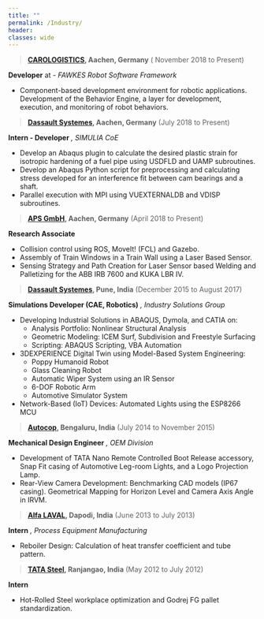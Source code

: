 ```yaml
---
title: ""
permalink: /Industry/
header:
classes: wide
---
```



>  **[CAROLOGISTICS](https://www.carologistics.org/), Aachen, Germany** ( November 2018 to Present)

**Developer** at *- FAWKES Robot Software Framework*

-   Component-based development environment for robotic applications. Development of the Behavior Engine, a layer for development, execution, and monitoring of robot behaviors.

>   **[Dassault Systemes](https://www.3ds.com), Aachen, Germany** (July 2018 to Present)

**Intern - Developer** *, SIMULIA CoE*
-   Develop an Abaqus plugin to calculate the desired plastic strain for isotropic
    hardening of a fuel pipe using USDFLD and UAMP subroutines.
-   Develop an Abaqus Python script for preprocessing and calculating stress
    developed for an interference fit between cam bearings and a shaft.
-   Parallel execution with MPI using VUEXTERNALDB and VDISP subroutines.

>   **[APS GmbH](http://aps-aachen.de/), Aachen, Germany** (April 2018 to Present)

**Research Associate**

-   Collision control using ROS, MoveIt! (FCL) and Gazebo.
-   Assembly of Train Windows in a Train Wall using a Laser Based Sensor.
-   Sensing Strategy and Path Creation for Laser Sensor based Welding and
    Palletizing for the ABB IRB 7600 and KUKA LBR IV.

>   **[Dassault Systemes](https://www.3ds.com), Pune, India** (December 2015 to August 2017)

**Simulations Developer (CAE, Robotics)** *, Industry Solutions Group*
-   Developing Industrial Solutions in ABAQUS, Dymola, and CATIA on:
    -   Analysis Portfolio: Nonlinear Structural Analysis
    -   Geometric Modeling: ICEM Surf, Subdivision and Freestyle Surfacing
    -   Scripting: ABAQUS Scripting, VBA Automation
-   3DEXPERIENCE Digital Twin using Model-Based System Engineering:
    -   Poppy Humanoid Robot
    -   Glass Cleaning Robot
    -   Automatic Wiper System using an IR Sensor
    -   6-DOF Robotic Arm
    -   Automotive Simulator System
-   Network-Based (IoT) Devices: Automated Lights using the ESP8266 MCU

>   **[Autocop](https://www.autocoptrackpro.com/), Bengaluru, India** (July 2014 to November 2015)

**Mechanical Design Engineer** *, OEM Division*
-   Development of TATA Nano Remote Controlled Boot Release accessory, Snap
    Fit casing of Automotive Leg-room Lights, and a Logo Projection Lamp.
-   Rear-View Camera Development: Benchmarking CAD models (IP67 casing).
    Geometrical Mapping for Horizon Level and Camera Axis Angle in IRVM.

>   **[Alfa LAVAL](https://www.alfalaval.com/), Dapodi, India** (June 2013 to July 2013)

**Intern** *, Process Equipment Manufacturing*
-   Reboiler Design: Calculation of heat transfer coefficient and tube pattern.

>   **[TATA Steel](http://www.tspdl.com/), Ranjangao, India** (May 2012 to July 2012)

**Intern**
-   Hot-Rolled Steel workplace optimization and Godrej FG pallet standardization.


